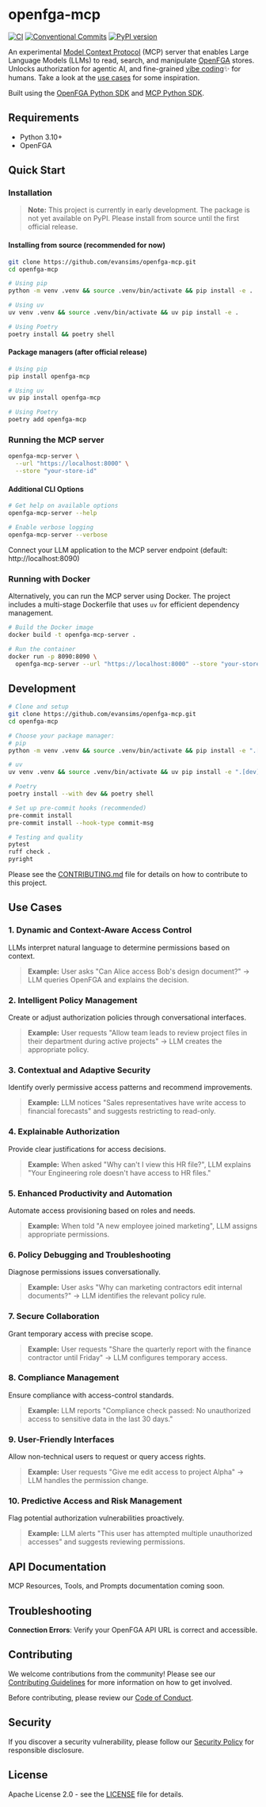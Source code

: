 # openfga-mcp

[![CI](https://github.com/evansims/openfga-mcp/actions/workflows/ci.yml/badge.svg)](https://github.com/evansims/openfga-mcp/actions/workflows/ci.yml)
[![Conventional Commits](https://img.shields.io/badge/Conventional%20Commits-1.0.0-yellow.svg)](https://conventionalcommits.org)
[![PyPI version](https://badge.fury.io/py/openfga-mcp.svg)](https://badge.fury.io/py/openfga-mcp)

An experimental [Model Context Protocol](https://modelcontextprotocol.io/) (MCP) server that enables Large Language Models (LLMs) to read, search, and manipulate [OpenFGA](https://openfga.dev) stores. Unlocks authorization for agentic AI, and fine-grained [vibe coding](https://en.wikipedia.org/wiki/Vibe_coding)✨ for humans. Take a look at the [use cases](#use-cases) for some inspiration.

Built using the [OpenFGA Python SDK](https://github.com/openfga/python-sdk) and [MCP Python SDK](https://github.com/modelcontextprotocol/python-sdk).

## Requirements

- Python 3.10+
- OpenFGA

## Quick Start

### Installation

> **Note:** This project is currently in early development. The package is not yet available on PyPI. Please install from source until the first official release.

#### Installing from source (recommended for now)

```bash
git clone https://github.com/evansims/openfga-mcp.git
cd openfga-mcp

# Using pip
python -m venv .venv && source .venv/bin/activate && pip install -e .

# Using uv
uv venv .venv && source .venv/bin/activate && uv pip install -e .

# Using Poetry
poetry install && poetry shell
```

#### Package managers (after official release)

```bash
# Using pip
pip install openfga-mcp

# Using uv
uv pip install openfga-mcp

# Using Poetry
poetry add openfga-mcp
```

### Running the MCP server

```bash
openfga-mcp-server \
  --url "https://localhost:8000" \
  --store "your-store-id"
```

#### Additional CLI Options

```bash
# Get help on available options
openfga-mcp-server --help

# Enable verbose logging
openfga-mcp-server --verbose
```

Connect your LLM application to the MCP server endpoint (default: http://localhost:8090)

### Running with Docker

Alternatively, you can run the MCP server using Docker. The project includes a multi-stage Dockerfile that uses `uv` for efficient dependency management.

```bash
# Build the Docker image
docker build -t openfga-mcp-server .

# Run the container
docker run -p 8090:8090 \
  openfga-mcp-server --url "https://localhost:8000" --store "your-store-id"
```

## Development

```bash
# Clone and setup
git clone https://github.com/evansims/openfga-mcp.git
cd openfga-mcp

# Choose your package manager:
# pip
python -m venv .venv && source .venv/bin/activate && pip install -e ".[dev]"

# uv
uv venv .venv && source .venv/bin/activate && uv pip install -e ".[dev]"

# Poetry
poetry install --with dev && poetry shell

# Set up pre-commit hooks (recommended)
pre-commit install
pre-commit install --hook-type commit-msg

# Testing and quality
pytest
ruff check .
pyright
```

Please see the [CONTRIBUTING.md](CONTRIBUTING.md) file for details on how to contribute to this project.

## Use Cases

### 1. Dynamic and Context-Aware Access Control

LLMs interpret natural language to determine permissions based on context.

> **Example:** User asks "Can Alice access Bob's design document?" → LLM queries OpenFGA and explains the decision.

### 2. Intelligent Policy Management

Create or adjust authorization policies through conversational interfaces.

> **Example:** User requests "Allow team leads to review project files in their department during active projects" → LLM creates the appropriate policy.

### 3. Contextual and Adaptive Security

Identify overly permissive access patterns and recommend improvements.

> **Example:** LLM notices "Sales representatives have write access to financial forecasts" and suggests restricting to read-only.

### 4. Explainable Authorization

Provide clear justifications for access decisions.

> **Example:** When asked "Why can't I view this HR file?", LLM explains "Your Engineering role doesn't have access to HR files."

### 5. Enhanced Productivity and Automation

Automate access provisioning based on roles and needs.

> **Example:** When told "A new employee joined marketing", LLM assigns appropriate permissions.

### 6. Policy Debugging and Troubleshooting

Diagnose permissions issues conversationally.

> **Example:** User asks "Why can marketing contractors edit internal documents?" → LLM identifies the relevant policy rule.

### 7. Secure Collaboration

Grant temporary access with precise scope.

> **Example:** User requests "Share the quarterly report with the finance contractor until Friday" → LLM configures temporary access.

### 8. Compliance Management

Ensure compliance with access-control standards.

> **Example:** LLM reports "Compliance check passed: No unauthorized access to sensitive data in the last 30 days."

### 9. User-Friendly Interfaces

Allow non-technical users to request or query access rights.

> **Example:** User requests "Give me edit access to project Alpha" → LLM handles the permission change.

### 10. Predictive Access and Risk Management

Flag potential authorization vulnerabilities proactively.

> **Example:** LLM alerts "This user has attempted multiple unauthorized accesses" and suggests reviewing permissions.

## API Documentation

MCP Resources, Tools, and Prompts documentation coming soon.

## Troubleshooting

**Connection Errors**: Verify your OpenFGA API URL is correct and accessible.

## Contributing

We welcome contributions from the community! Please see our [Contributing Guidelines](CONTRIBUTING.md) for more information on how to get involved.

Before contributing, please review our [Code of Conduct](CODE_OF_CONDUCT.md).

## Security

If you discover a security vulnerability, please follow our [Security Policy](SECURITY.md) for responsible disclosure.

## License

Apache License 2.0 - see the [LICENSE](LICENSE) file for details.
